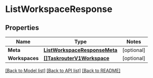 # ListWorkspaceResponse

## Properties
Name | Type | Notes
------------ | ------------- | -------------
**Meta** | [**ListWorkspaceResponseMeta**](ListWorkspaceResponse_meta.md) | [optional] 
**Workspaces** | [**[]TaskrouterV1Workspace**](taskrouter.v1.workspace.md) | [optional] 

[[Back to Model list]](../README.md#documentation-for-models) [[Back to API list]](../README.md#documentation-for-api-endpoints) [[Back to README]](../README.md)


